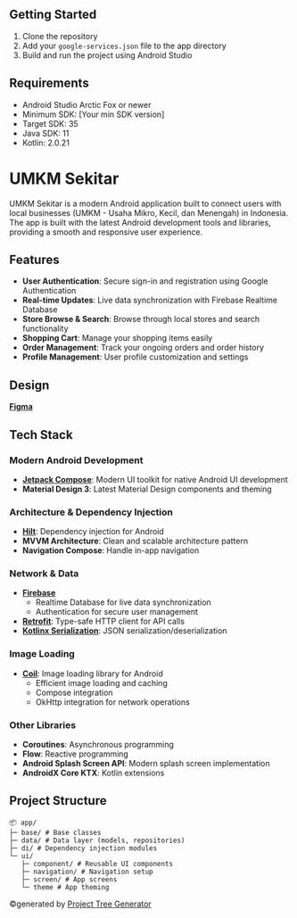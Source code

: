## Getting Started

1. Clone the repository
2. Add your `google-services.json` file to the app directory
3. Build and run the project using Android Studio

## Requirements

- Android Studio Arctic Fox or newer
- Minimum SDK: [Your min SDK version]
- Target SDK: 35
- Java SDK: 11
- Kotlin: 2.0.21

# UMKM Sekitar

UMKM Sekitar is a modern Android application built to connect users with local businesses (UMKM - Usaha Mikro, Kecil, dan Menengah) in Indonesia. The app is built with the latest Android development tools and libraries, providing a smooth and responsive user experience.

## Features

- **User Authentication**: Secure sign-in and registration using Google Authentication
- **Real-time Updates**: Live data synchronization with Firebase Realtime Database
- **Store Browse & Search**: Browse through local stores and search functionality
- **Shopping Cart**: Manage your shopping items easily
- **Order Management**: Track your ongoing orders and order history
- **Profile Management**: User profile customization and settings

## Design

**[Figma](https://www.figma.com/design/NBjOzbPUn7tR5PpaBtSyzq/umkm---project-X)**

## Tech Stack

### Modern Android Development
- **[Jetpack Compose](https://developer.android.com/jetpack/compose)**: Modern UI toolkit for native Android UI development
- **Material Design 3**: Latest Material Design components and theming

### Architecture & Dependency Injection
- **[Hilt](https://dagger.dev/hilt/)**: Dependency injection for Android
- **MVVM Architecture**: Clean and scalable architecture pattern
- **Navigation Compose**: Handle in-app navigation

### Network & Data
- **[Firebase](https://firebase.google.com/)**
    - Realtime Database for live data synchronization
    - Authentication for secure user management
- **[Retrofit](https://square.github.io/retrofit/)**: Type-safe HTTP client for API calls
- **[Kotlinx Serialization](https://kotlinlang.org/docs/serialization.html)**: JSON serialization/deserialization

### Image Loading
- **[Coil](https://coil-kt.github.io/coil/)**: Image loading library for Android
    - Efficient image loading and caching
    - Compose integration
    - OkHttp integration for network operations

### Other Libraries
- **Coroutines**: Asynchronous programming
- **Flow**: Reactive programming
- **Android Splash Screen API**: Modern splash screen implementation
- **AndroidX Core KTX**: Kotlin extensions

## Project Structure

```
📦 app/
├─ base/ # Base classes 
├─ data/ # Data layer (models, repositories)
├─ di/ # Dependency injection modules 
└─ ui/
   ├─ component/ # Reusable UI components 
   ├─ navigation/ # Navigation setup
   ├─ screen/ # App screens 
   └─ theme # App theming
```
©generated by [Project Tree Generator](https://woochanleee.github.io/project-tree-generator)
